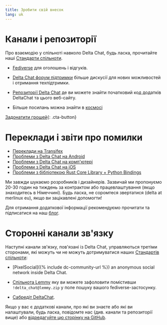```yaml
---
title: Зробити свій внесок
lang: uk
---
```


# Канали і репозиторії

Про взаємодію у спільноті навколо Delta Chat, будь ласка, прочитайте наші [Стандарти спільноти](community-standards).

- [Fediverse](https://chaos.social/web/@delta) для оголошень і відгуків.

- [Delta Chat форум підтримки](https://support.delta.chat) більше
  дискусії для нових можливостей і отримання техпідтримки.

- [Репозиторії Delta Chat](https://github.com/deltachat/) де ви можете знайти початковий код додатків DeltaChat та цього веб-сайту.

- Більше посилань можна знайти в [космосі](https://cosmos.delta.chat)

[Задонатити грошей](donate){: .cta-button}

# Переклади і звіти про помилки

- [Переклади на Transifex](https://explore.transifex.com/delta-chat/)
- [Проблеми з Delta Chat на Android](https://github.com/deltachat/deltachat-android/issues)
- [Проблеми з Delta Chat на комп'ютері](https://github.com/deltachat/deltachat-desktop/issues)
- [Проблеми з Delta Chat на iOS](https://github.com/deltachat/deltachat-ios/issues)
- [Проблеми з бібліотекою Rust Core Library + Python Bindings](https://github.com/deltachat/deltachat-core-rust/issues)

Ми завжди шукаємо розробників і дизайнерів. Зазвичай ми пропонуємо 20-30 годин на тиждень за контрактом або працевлаштування (якщо знаходитесь в Німеччині). Будь ласка, не соромтеся звертатися (delta at merlinux eu), якщо ви зацікавлені допомогти!

Для отримання додаткової інформації рекомендуємо прочитати та підписатися на наш [блог](https://delta.chat/en/blog).


# Сторонні канали зв'язку

Наступні канали зв'язку, пов'язані із Delta Chat, управляються третіми сторонами, які можуть чи не можуть дотримуватися наших [Стандартів спільноти](community-standards):

- [PixelSocial]({% include dc-community-url %}) an anonymous
  social network inside Delta Chat.

- [Спільнота Lemmy](https://lemmy.zip/c/delta_chat) яку ви можете зафоловити помістивши `!delta_chat@lemmy.zip` у поле пошуку вашого fediverse-застосунку.

- [Сабредіт DeltaChat](https://old.reddit.com/r/DeltaChat/).

Якщо у вас є додаткові канали, про які ви знаєте або які ви налаштували, будь ласка, повідомте нас (див. канали та репозиторії вище) або [відредагуйте цю сторінку на GitHub](https://github.com/deltachat/deltachat-pages/edit/master/en/contribute.md).
